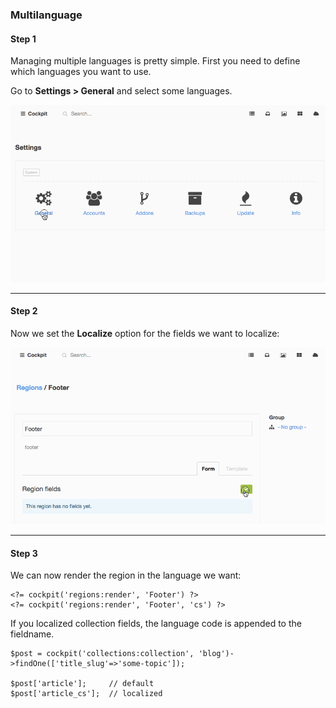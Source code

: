 ### Multilanguage


#### Step 1

Managing multiple languages is pretty simple. First you need to define which languages you want to use.

Go to **Settings > General** and select some languages.

![Select locales](images/locales.select.gif)

---

#### Step 2

Now we set the __Localize__ option for the fields we want to localize:

![Select locales](images/locales.fields.gif)


---

#### Step 3

We can now render the region in the language we want:

```
<?= cockpit('regions:render', 'Footer') ?>
<?= cockpit('regions:render', 'Footer', 'cs') ?>
```

If you localized collection fields, the language code is appended to the fieldname.

```
$post = cockpit('collections:collection', 'blog')->findOne(['title_slug'=>'some-topic']);

$post['article'];     // default
$post['article_cs'];  // localized
```
